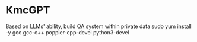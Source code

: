 # KmcGPT
Based on LLMs' ability, build QA system within private data
sudo yum install -y gcc gcc-c++ poppler-cpp-devel python3-devel

